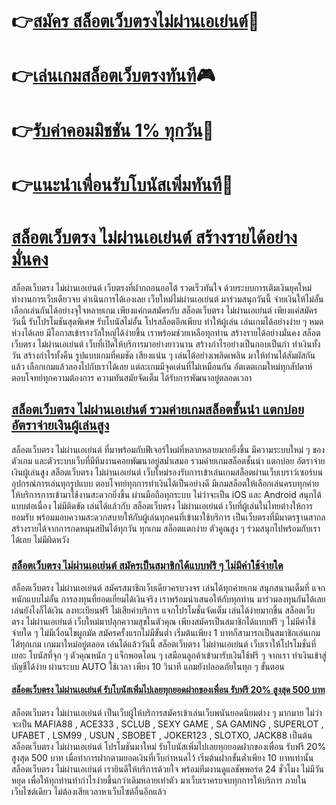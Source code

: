 # 👉[สมัคร สล็อตเว็บตรงไม่ผ่านเอเย่นต์](https://shorturl.asia/HzhEx "สมัคร สล็อตเว็บตรงไม่ผ่านเอเย่นต์")🎰
# 👉[เล่นเกมสล็อตเว็บตรงทันที](https://shorturl.asia/HzhEx "เล่นเกมสล็อตเว็บตรงทันที")🎮
# 👉[รับค่าคอมมิชชัน 1% ทุกวัน](https://shorturl.asia/HzhEx "รับค่าคอมมิชชัน 1% ทุกวัน")👾
# 👉[แนะนำเพื่อนรับโบนัสเพิ่มทันที](https://shorturl.asia/HzhEx "แนะนำเพื่อนรับโบนัสเพิ่มทันที")🎰

# [สล็อตเว็บตรง ไม่ผ่านเอเย่นต์ สร้างรายได้อย่างมั่นคง](https://shorturl.asia/HzhEx "สล็อตเว็บตรง ไม่ผ่านเอเย่นต์ สร้างรายได้อย่างมั่นคง")
สล็อตเว็บตรง ไม่ผ่านเอเย่นต์ เว็บตรงที่ฝากถอนออโต้ รวดเร็วทันใจ ด้วยระบบการเติมเงินยุคใหม่ ทำงานการเว็บเดียวจบ ดำเนินการได้เองเลย เว็บใหม่ไม่ผ่านเอเย่นต์ มาร่วมสนุกวันนี้ จ่ายเงินให้ไม่อั้น เลือกเล่นกันได้อย่างจุใจหลายเกม เพียงแค่กดสมัครกับ สล็อตเว็บตรง ไม่ผ่านเอเย่นต์ เพียงแค่สมัครวันนี้ รับโปรโมชันสุดพิเศษ รับโบนัสไม่อั้น โปรสล็อตอีกเพียบ ทำให้ผู้เล่น เล่นเกมได้อย่างง่าย ๆ หมดห่วงได้เลย มีโอกาสเข้ารางวัลใหญ่ได้ง่ายขึ้น เราพร้อมช่วยเหลือทุกท่าน สร้างรายได้อย่างมั่นคง สล็อตเว็บตรง ไม่ผ่านเอเย่นต์ เว็บที่เปิดให้บริการมาอย่างยาวนาน สร้างกำไรอย่างเป็นกอบเป็นกำ ทำเงินทั้งวัน สร้างกำไรทั้งคืน รูปแบบเกมที่คมชัด เสียงแน่น ๆ เล่นได้อย่างเพลิดเพลิน มาให้ท่านได้สัมผัสกันแล้ว เลือกเกมแล้วลองไปกับเราได้เลย แต่ละเกมมีจุดเด่นที่ไม่เหมือนกัน อัตเดตเกมใหม่ทุกสัปดาห์ ตอบโจทย์ทุกความต้องการ ความทันสมัยจัดเต็ม ได้รับการพัฒนาอยู่ตลอดเวลา

## [สล็อตเว็บตรง ไม่ผ่านเอเย่นต์ รวมค่ายเกมสล็อตชั้นนำ แตกบ่อย อัตราจ่ายเงินผู้เล่นสูง](https://shorturl.asia/HzhEx "สล็อตเว็บตรง ไม่ผ่านเอเย่นต์ รวมค่ายเกมสล็อตชั้นนำ แตกบ่อย อัตราจ่ายเงินผู้เล่นสูง")
สล็อตเว็บตรง ไม่ผ่านเอเย่นต์ ที่มาพร้อมกับฟีเจอร์ใหม่ที่หลากหลายมากยิ่งขึ้น มีความระบบใหม่ ๆ ของตัวเกม และตัวระบบเว็บที่มีทีมงานคอยพัฒนาอยู่สม่ำเสมอ รวมค่ายเกมสล็อตชั้นนำ แตกบ่อย อัตราจ่ายเงินผู้เล่นสูง สล็อตเว็บตรง ไม่ผ่านเอเย่นต์ เว็บใหม่รองรับการเข้าเล่นเกมสล็อตผ่านเว็บเบราว์เซอร์บนอุปกรณ์การเล่นทุกรูปแบบ ตอบโจทย์ทุกการทำเงินได้เป็นอย่างดี มีเกมสล็อตให้เลือกเล่นครบทุกค่าย ให้บริการการเข้ามาใช้งานสะดวกยิ่งขึ้น ผ่านมือถือทุกระบบ ไม่ว่าจะเป็น iOS และ Android สนุกได้แบบต่อเนื่อง ไม่มีติดขัด เล่นได้แล้วกับ สล็อตเว็บตรง ไม่ผ่านเอเย่นต์ เว็บที่ผู้เล่นในไทยต่างให้การยอมรับ พร้อมมอบความสะดวกสบายให้กับผู้เล่นทุกคนที่เข้ามาใช้บริการ เป็นเว็บตรงที่มีมาตรฐานสากล สร้างรายได้จากการกดหมุนสปินได้ทุกวัน ทุกเกม สล็อตแตกง่าย ตัวคูณสูง ๆ ร่วมสนุกไปพร้อมกับเราได้เลย ไม่มีผิดหวัง

### [สล็อตเว็บตรง ไม่ผ่านเอเย่นต์ สมัครเป็นสมาชิกได้แบบฟรี ๆ ไม่มีค่าใช้จ่ายใด](https://shorturl.asia/HzhEx "สล็อตเว็บตรง ไม่ผ่านเอเย่นต์ สมัครเป็นสมาชิกได้แบบฟรี ๆ ไม่มีค่าใช้จ่ายใด")
สล็อตเว็บตรง ไม่ผ่านเอเย่นต์ สมัครสมาชิกเว็บเดียวครบวงจร เล่นได้ทุกค่ายเกม สนุกสนานเต็มที่ แจกหนักแบบไม่อั้น การลงทุนที่ยอดเยี่ยมได้เงินจริง เราพร้อมนำเสนอให้กับทุกท่าน มาร่วมลงทุนกันได้เลย เล่นยังไงก็ได้เงิน ลงทะเบียนฟรี ไม่เสียค่าบริการ แจกโปรโมชั่นจัดเต็ม เล่นได้ง่ายมากขึ้น สล็อตเว็บตรง ไม่ผ่านเอเย่นต์ เว็บใหม่มาปลุกความสุขในตัวคุณ เพียงสมัครเป็นสมาชิกได้แบบฟรี ๆ ไม่มีค่าใช้จ่ายใด ๆ ไม่มีเงื่อนไขผูกมัด สมัครครั้งแรกไม่มีขั้นต่ำ เริ่มต้นเพียง 1 บาทก็สามารถเป็นสมาชิกเล่นเกมได้ทุกเกม เกมมาใหม่อยู่ตลอด เล่นได้แล้ววันนี้ สล็อตเว็บตรง ไม่ผ่านเอเย่นต์ เว็บเราให้โปรโมชั่นที่เยอะ โบนัสที่จุก ๆ ตัวคุณหนัก ๆ แจ็กพอตโดน ๆ เสมือนลูกค้าเข้ามารับเงินใช้ฟรี ๆ จากเรา ทำเงินเข้าสู่บัญชีได้ง่าย ผ่านระบบ AUTO ใช้เวลา เพียง 10 วินาที แถมยังปลอดภัยในทุก ๆ ขั้นตอน

#### [สล็อตเว็บตรง ไม่ผ่านเอเย่นต์ รับโบนัสเพิ่มไปเลยทุกยอดฝากของเพื่อน รับฟรี 20% สูงสุด 500 บาท](https://shorturl.asia/HzhEx "สล็อตเว็บตรง ไม่ผ่านเอเย่นต์ รับโบนัสเพิ่มไปเลยทุกยอดฝากของเพื่อน รับฟรี 20% สูงสุด 500 บาท")
สล็อตเว็บตรง ไม่ผ่านเอเย่นต์ เป็นเว็บผู้ให้บริการสมัครเข้าเล่นเว็บพนันยอดนิยมต่าง ๆ มากมาย ไม่ว่าจะเป็น MAFIA88 , ACE333 , SCLUB , SEXY GAME , SA GAMING , SUPERLOT , UFABET , LSM99 , USUN , SBOBET , JOKER123 , SLOTXO, JACK88 เป็นต้น สล็อตเว็บตรง ไม่ผ่านเอเย่นต์ โปรโมชันมาใหม่ รับโบนัสเพิ่มไปเลยทุกยอดฝากของเพื่อน รับฟรี 20% สูงสุด 500 บาท เมื่อทำการฝากตามยอดเงินที่เว็บกำหนดไว้ เริ่มต้นฝากขั้นต่ำเพียง 10 บาทเท่านั้น สล็อตเว็บตรง ไม่ผ่านเอเย่นต์ เรายินดีให้บริการด้วยใจ พร้อมทีมงานดูแลชัพพอร์ต 24 ชั่วโมง ไม่มีวันหยุด เพื่อให้ทุกท่านทำกำไรง่ายขึ้นกว่าเดิมหลายเท่าตัว มาเว็บเราครบจบทุกการให้บริการ ภายในเว็บไซต์เดียว ไม่ต้องเสียเวลาหาเว็บไซต์อื่นอีกแล้ว
